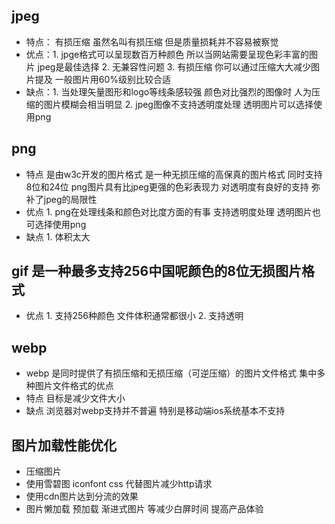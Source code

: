 
## jpeg
- 特点： 有损压缩 虽然名叫有损压缩 但是质量损耗并不容易被察觉
- 优点：1. jpge格式可以呈现数百万种颜色 所以当网站需要呈现色彩丰富的图片 jpeg是最佳选择
       2. 无兼容性问题
       3. 有损压缩 你可以通过压缩大大减少图片提及 一般图片用60%级别比较合适
- 缺点：1. 当处理矢量图形和logo等线条感较强 颜色对比强烈的图像时 人为压缩的图片模糊会相当明显
       2. jpeg图像不支持透明度处理 透明图片可以选择使用png      

## png
- 特点 是由w3c开发的图片格式 是一种无损压缩的高保真的图片格式 同时支持8位和24位 png图片具有比jpeg更强的色彩表现力 对透明度有良好的支持 弥补了jpeg的局限性 
- 优点 1. png在处理线条和颜色对比度方面的有事 支持透明度处理 透明图片也可选择使用png
- 缺点 1. 体积太大

## gif 是一种最多支持256中国呢颜色的8位无损图片格式 
- 优点 1. 支持256种颜色 文件体积通常都很小 
       2. 支持透明

## webp
- webp 是同时提供了有损压缩和无损压缩（可逆压缩）的图片文件格式 集中多种图片文件格式的优点
- 特点 目标是减少文件大小 
- 缺点 浏览器对webp支持并不普遍 特别是移动端ios系统基本不支持


## 图片加载性能优化
- 压缩图片
- 使用雪碧图 iconfont css 代替图片减少http请求 
- 使用cdn图片达到分流的效果
- 图片懒加载 预加载 渐进式图片 等减少白屏时间 提高产品体验